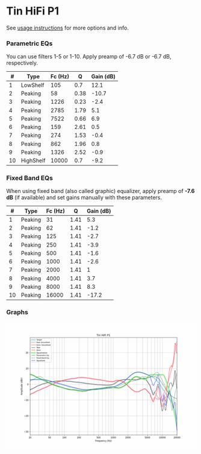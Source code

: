 # Tin HiFi P1
See [usage instructions](https://github.com/jaakkopasanen/AutoEq#usage) for more options and info.

### Parametric EQs
You can use filters 1-5 or 1-10. Apply preamp of -6.7 dB or -6.7 dB, respectively.

|   # | Type      |   Fc (Hz) |    Q |   Gain (dB) |
|-----|-----------|-----------|------|-------------|
|   1 | LowShelf  |       105 | 0.7  |        12.1 |
|   2 | Peaking   |        58 | 0.38 |       -10.7 |
|   3 | Peaking   |      1226 | 0.23 |        -2.4 |
|   4 | Peaking   |      2785 | 1.79 |         5.1 |
|   5 | Peaking   |      7522 | 0.66 |         6.9 |
|   6 | Peaking   |       159 | 2.61 |         0.5 |
|   7 | Peaking   |       274 | 1.53 |        -0.4 |
|   8 | Peaking   |       862 | 1.96 |         0.8 |
|   9 | Peaking   |      1326 | 2.52 |        -0.9 |
|  10 | HighShelf |     10000 | 0.7  |        -9.2 |

### Fixed Band EQs
When using fixed band (also called graphic) equalizer, apply preamp of **-7.6 dB** (if available) and set gains manually with these parameters.

|   # | Type    |   Fc (Hz) |    Q |   Gain (dB) |
|-----|---------|-----------|------|-------------|
|   1 | Peaking |        31 | 1.41 |         5.3 |
|   2 | Peaking |        62 | 1.41 |        -1.2 |
|   3 | Peaking |       125 | 1.41 |        -2.7 |
|   4 | Peaking |       250 | 1.41 |        -3.9 |
|   5 | Peaking |       500 | 1.41 |        -1.6 |
|   6 | Peaking |      1000 | 1.41 |        -2.6 |
|   7 | Peaking |      2000 | 1.41 |         1   |
|   8 | Peaking |      4000 | 1.41 |         3.7 |
|   9 | Peaking |      8000 | 1.41 |         8.3 |
|  10 | Peaking |     16000 | 1.41 |       -17.2 |

### Graphs
![](./Tin%20HiFi%20P1.png)
